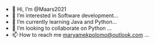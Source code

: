- 👋 Hi, I’m @Maars2021
- 👀 I’m interested in Software development...
- 🌱 I’m currently learning Java and Python...
- 💞️ I’m looking to collaborate on Python ...
- 📫 How to reach me maryamekpolomo@outlook.com ...

<!---
Maars2021/Maars2021 is a ✨ special ✨ repository because its `README.md` (this file) appears on your GitHub profile.
You can click the Preview link to take a look at your changes.
--->
